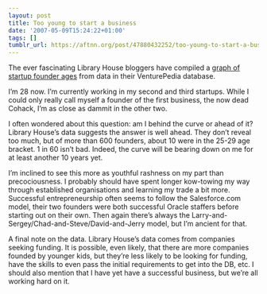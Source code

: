 ```yaml
---
layout: post
title: Too young to start a business
date: '2007-05-09T15:24:22+01:00'
tags: []
tumblr_url: https://aftnn.org/post/47880432252/too-young-to-start-a-business
---
```

<p>The ever fascinating Library House bloggers have compiled a <a href="http://www.libraryhouse.net/blog/2007/05/08/too-old-to-start-a-business/">graph of startup founder ages</a> from data in their VenturePedia database.</p>

<p>I&rsquo;m 28 now. I&rsquo;m currently working in my second and third startups. While I could only really call myself a founder of the first business, the now dead Cohack, I&rsquo;m as close as dammit in the other two.</p>

<p>I often wondered about this question: am I behind the curve or ahead of it? Library House&rsquo;s data suggests the answer is well ahead. They don&rsquo;t reveal too much, but of more than 600 founders, about 10 were in the 25-29 age bracket. 1 in 60 isn&rsquo;t bad. Indeed, the curve will be bearing down on me for  at least another 10 years yet.</p>

<p>I&rsquo;m inclined to see this more as youthful rashness on my part than precociousness. I probably should have spent longer kow-towing my way through established organisations and learning my trade a bit more. Successful entrepreneurship often seems to follow the Salesforce.com model, their two founders were both successful Oracle staffers before starting out on their own. Then again there&rsquo;s always the Larry-and-Sergey/Chad-and-Steve/David-and-Jerry model, but I&rsquo;m ancient for that.</p>

<p>A final note on the data. Library House&rsquo;s data comes from companies seeking funding. It is possible, even likely, that there are more companies founded by younger kids, but they&rsquo;re less likely to be looking for funding, have the skills to even pass the initial requirements to get into the DB, etc. I should also mention that I have yet have a successful business, but we&rsquo;re all working hard on it.</p>
